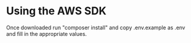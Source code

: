 # Using the AWS SDK

Once downloaded run "composer install" and copy .env.example as .env and fill in the appropriate values.